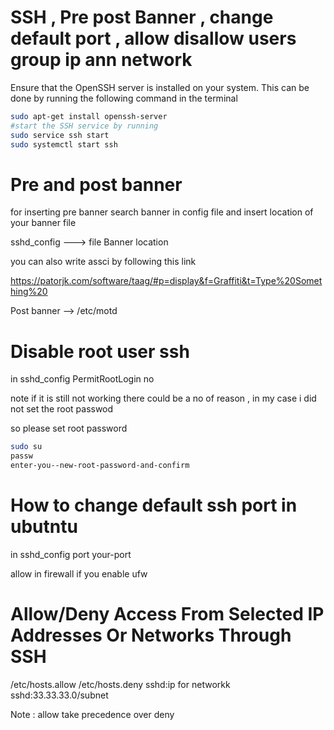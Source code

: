 # SSH , Pre post Banner , change default port , allow disallow users group ip ann network

Ensure that the OpenSSH server is installed on your system. This can be done by running the following command in the terminal

```bash
sudo apt-get install openssh-server
#start the SSH service by running
sudo service ssh start
sudo systemctl start ssh

```

# Pre and post banner

for inserting pre banner search banner in config file and insert location of your banner file

sshd_config ---> file
Banner location

you can also write assci by following this link

https://patorjk.com/software/taag/#p=display&f=Graffiti&t=Type%20Something%20

Post banner --> /etc/motd

# Disable root user ssh

in sshd_config
PermitRootLogin no

note if it is still not working there could be a no of reason , in my case i did not set the root passwod

so please set root password

```bash
sudo su
passw
enter-you--new-root-password-and-confirm
```

# How to change default ssh port in ubutntu

in sshd_config
port your-port

allow in firewall if you enable ufw

# Allow/Deny Access From Selected IP Addresses Or Networks Through SSH

/etc/hosts.allow
/etc/hosts.deny
sshd:ip
for networkk
sshd:33.33.33.0/subnet

Note : allow take precedence over deny
